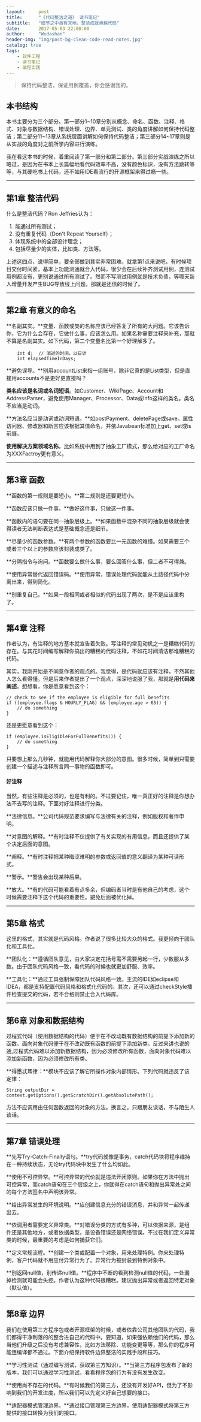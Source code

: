 ```yaml
---
layout:     post
title:      "《代码整洁之道》 读书笔记"
subtitle:   "细节之中自有天地，整洁成就卓越代码"
date:       2017-05-03 22:00:00
author:     "Wudashan"
header-img: "img/post-bg-clean-code-read-notes.jpg"
catalog: true
tags:
    - 软件工程
    - 读书笔记
    - 编程实践
---
```



> 保持代码整洁，保证用例覆盖，你会感谢我的。

## 本书结构
本书主要分为三个部分。第一部分1~10章分别从概念、命名、函数、注释、格式、对象与数据结构、错误处理、边界、单元测试、类的角度讲解如何保持代码整洁；第二部分11~13章从系统层面讲解如何保持代码整洁；第三部分14~17章则是从实战的角度对之前所学内容进行演练。

我在看这本书的时候，着重阅读了第一部分和第二部分。第三部分实战演练之所以略过，是因为在书本上长篇幅地看代码效率不高，没有颜色标识，没有方法跳转等等，与其硬吃书上代码，还不如用IDE看流行的开源框架来得过瘾一些。

---

## 第1章 整洁代码
什么是整洁代码？Ron Jeffries认为：

 1. 能通过所有测试；
 2. 没有重复代码（Don't Repeat Yourself）；
 3. 体现系统中的全部设计理念；
 4. 包括尽量少的实体，比如类、方法等。
 
上述这四点，说得简单，要全部做到其实非常困难。就拿第1点来说吧，有时候项目交付时间紧，基本上功能测通就合入代码，很少会在后续补齐测试用例，连测试用例都没有，更别说通过所有测试了。然而不写测试用例就是技术负债，等哪天新人增量开发产生BUG导致线上问题，那就是还债的时候了。

---

## 第2章 有意义的命名

**名副其实。**变量、函数或类的名称应该已经答复了所有的大问题。它该告诉你，它为什么会存在，它做什么事，应该怎么用。如果名称需要注释来补充，那就不算是名副其实。如下代码，第二个变量名比第一个好理解多了。
```
    int d;  // 消逝的时间，以日计
    int elapsedTimeInDays;
```

**避免误导。**别用accountList来指一组账号，除非它真的是List类型，但是直接用accounts不是更好更直接吗？
 
**类名应该是名词或名词短语**。如Customer、WikiPage、Account和AddressParser，避免使用Manager、Processor、Data或Info这样的类名。类名不应当是动词。

**方法名应当是动词或动词短语。**如postPayment、deletePage或save。属性访问器、修改器和断言应该根据其值命名，并依Javabean标准加上get、set或is前缀。

**使用解决方案领域名称**。比如系统中用到了抽象工厂模式，那么给对应的工厂命名为XXXFactroy更有意义。

---

## 第3章 函数

**函数的第一规则是要短小。**第二规则是还要更短小。

**函数应该只做一件事。**做好这件事，只做这一件事。

**函数内的语句要在同一抽象层级上。**如果函数中混杂不同的抽象层级就会使得读者无法判断表达式是基础概念还是细节。

**尽量少的函数参数。**有两个参数的函数要比一元函数的难懂。如果需要三个或者三个以上的参数应该封装成类了。

**分隔指令与询问。**函数要么做什么事，要么回答什么事，但二者不可得兼。

**使用异常替代返回错误码。**使用异常，错误处理代码就能从主路径代码中分离出来，得到简化。

**别重复自己。**如果一段相同或者相似的代码出现了两次，是不是应该重构了。

---

## 第4章 注释

作者认为，有注释的地方基本就宣告着失败。写注释的常见动机之一是糟糕代码的存在。与其花时间编写解释你搞出的糟糕的代码注释，不如花时间清洁那堆糟糕的代码。

其实，我刚开始是不同意作者的观点的。我觉得，是代码就应该有注释，不然其他人怎么看得懂。但是后来作者提出了一个观点，深深地说服了我，那就是**用代码来阐述**。想想看，你是愿意看到这个：
```
// check to see if the employee is eligible for full benefits
if ((employee.flags & HOURLY_FLAG) && (employee.age > 65)) {
    // do something
}
```
还是更愿意看到这个：
```
if (employee.isEligibleForFullBenefits()) {
    // do something
}
```
只要想上那么几秒钟，就能用代码解释你大部分的意图。很多时候，简单到只需要创建一个描述与注释所言同一事物的函数即可。

#### 好注释

当然，有些注释是必须的，也是有利的。不过要记住，唯一真正好的注释是你想办法不去写的注释。下面对好注释进行分类。

**法律信息。**公司代码规范要求编写与法律有关的注释，例如版权和著作申明。

**对意图的解释。**有时注释不仅提供了有关实现的有用信息，而且还提供了某个决定后面的意图。

**阐释。**有时注释把某种晦涩难明的参数或返回值的意义翻译为某种可读形式。

**警示。**警告会出现某种后果。

**放大。**有的代码可能看着有点多余，但编码者当时是有他自己的考虑，这个时候需要注释下这个代码的重要性。避免后面被优化掉。

---

## 第5章 格式

这里的格式，其实就是代码风格。作者说了很多比较大众的格式。我更倾向于团队化和工具化。

**团队化：**遵循团队意见，由大家决定花括号需不需要另起一行，少数服从多数。由于团队代码风格一致，看代码的时候也就更加舒服、效率。

**工具化：**通过工具强制保障团队代码风格一致。主流的IDE如eclipse和IDEA，都是支持配置代码风格和格式化代码的。其次，还可以通过checkStyle插件检查提交的代码，若不合格则禁止合入代码库。

---

## 第6章 对象和数据结构

过程式代码（使用数据结构的代码）便于在不改动既有数据结构的前提下添加新的函数。面向对象代码便于在不改动既有函数的前提下添加新类。反过来讲也说的通,过程式代码难以添加新数据结构，因为必须修改所有函数，面向对象代码难以添加新函数，因为必须修改所有类。

**得墨忒耳律：**模块不应该了解它所操作对象内部情形。下列代码就违反了该定律：
```
String outputDir = context.getOptions().getScratchDir().getAbsolutePath();
```
方法不应调用由任何函数返回的对象的方法。换言之，只跟朋友谈话，不与陌生人谈话。

---

## 第7章 错误处理

**先写Try-Catch-Finally语句。**try代码就像是事务，catch代码块将程序维持在一种持续状态，无论try代码块中发生了什么均如此。

**使用不可控异常。**可控异常的代价就是违法开闭原则。如果你在方法中抛出可控异常，而catch语句在三个层级之上，你就得在catch语句和抛出异常处之间的每个方法签名中声明该异常。

**给出异常发生的环境说明。**应创建信息充分的错误消息，并和异常一起传递出去。

**依调用者需要定义异常类。**对错误分类的方式有多种，可以依据来源，是组件还是其他地方，或者依据类型，是设备错误还是网络错误。不过在我们定义异常类的时候，最重要的考虑是如何捕获它们。

**定义常规流程。**创建一个类或配置一个对象，用来处理特例。你来处理特例，客户代码就不用应付异常行为了。异常行为被封装到特例对象中。

**别返回null值，别传递null值。**程序中不断的看到检测null值的代码，一处漏掉检测就可能会失控。作者认为这种代码很糟糕。建议抛出异常或者返回特定对象（默认值）。

---

## 第8章 边界

我们在使用第三方程序包或者开源框架的时候，或者依靠公司其他团队的代码，我们都得干净利落的的整合进自己的代码中。要知道，如果强依赖他们的代码，那么当他们升级之后没有考虑兼容性，比如方法移除、功能变更等等，那么你的程序可能连编译都不通过。下面介绍保持软件边界整洁的实践手段和技巧。

**学习性测试（通过编写测试，获取第三方知识）。**当第三方程序包发布了新的版本，我们可以通过学习性测试，看看程序包的行为有没有发生改变。

**使用尚不存在的代码。**有时候我们的第三方，还没有开发好API，但为了不影响到我们的开发进度，所以我们可以先定义好自己想要的接口。

**适配器模式管理边界。**通过接口管理第三方边界，使用适配器模式将第三方提供的接口转换为我们的接口。
